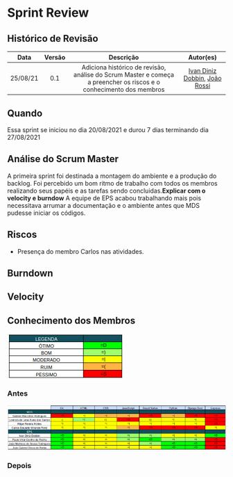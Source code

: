 # Sprint Review

## Histórico de Revisão
| Data | Versão | Descrição | Autor(es)|
|:----:|:------:|:---------:|:--------:|
| 25/08/21 | 0.1 | Adiciona histórico de revisão, análise do Scrum Master e começa a preencher os riscos e o conhecimento dos membros  | [Ivan Diniz Dobbin](https://github.com/darmsDD), [João Rossi](https://github.com/bielrossi15) |

## Quando
Essa sprint se iniciou no dia 20/08/2021 e durou 7 dias terminando dia 27/08/2021 

## Análise do Scrum Master
A primeira sprint foi destinada a montagem do ambiente e a produção do backlog. 
Foi percebido um bom ritmo de trabalho com todos os membros realizando seus papéis e 
as tarefas sendo concluidas.**Explicar com o velocity e burndow** A equipe de EPS acabou trabalhando mais pois necessitava arrumar a documentação e o ambiente antes que MDS pudesse iniciar os códigos.

## Riscos
- Presença do membro Carlos nas atividades.

## Burndown

## Velocity

## Conhecimento dos Membros

![](../../legendaConhecimentos.png) 


### Antes
![](quadroConhecimentos.png)


### Depois




